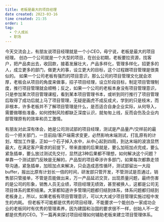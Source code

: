 ```yaml
---
title: 老板是最大的项目经理 
date created: 2023-03-16
time created: 21:35
order: 1
tag:
  - 个人成长
  - 职场
---
```


今天交流会上，有朋友说项目经理就是一个小CEO，毋宁说，老板是最大的项目经理。 创办一个公司就是一个大型的项目，在创业初期，老板要拉资源，找客户，把产品卖出去，收回款，接着发展壮大，产品多样化，管理多样化，招更多的人，成立更多的部门，做更大的事，设立更大的目标，这个过程跟项目管理是很类似的。 如果一个公司老板有强烈的项目意识，那么公司的项目管理文化就会浓厚，老板会从项目的角度来做事，招子项目经理，设立阶段目标，制定项目管理制度，推行项目管理就会顺畅；反之，如果一个公司的老板本身没有项目管理意识，只是参加某次项目管理课程，看到某本项目管理书本，或听到同行推行了项目管理后取得了成功后就上马了项目管理，无疑是画虎不成反成犬，学到的只是枝末，而非根本，许多老板并不了解项目管理是什么，是否适合自身企业实际，从何导入，需要做哪些准备，如何控制风险都缺乏深度认识，就匆匆上线，反而会伤及企业内部管理原有的效率和员工激情。 

有朋友对此深有体会，她是公司测试部的项目经理，测试是产品量产/交样前的最后一个把关部门，一旦前段/客户端需求变更，必然影响末端测试，打乱原有的计划，增加工作量，正如一个石子掉入水中，从中心起到四周，到达末端的波浪显然最大，在满足客户需求的前提下，带来直接的后果就是，要么加班加点完成，要么紧急插单，要么放过测试先交付，显然这3种后果都不理想，如何解决这个问题？单靠一个测试部门反映是无解的，产品型的项目牵涉许多部门，如果每次都靠走领导沟通，紧急插单，加班加点来解决，只会造成恶性循环，测试部留出一大段buffer，报出比原有计划长一倍的时间，研发部只管开发，不管测试是否通过，销售部只管接单，不管是否能做出来，万一产品延迟交货，出现质量问题，最终伤害的是公司的形象，销售人员无业绩，项目经理无绩效，甚至被换人，这都是公司无项目体系的累积结果。大家都知道许多管理问题都归结到体系，体系问题都归结到老板身上，所以，如果老板有项目管理意识，可以大大减少项目管理实施过程中发生的内耗。 但老板不可能都是优秀的项目经理，不能要求一个能创办一家成功企业的老板同时有优秀的管理素养，因为建国和治国的要求很不一样，创始人不一定都是优秀的CEO。下一篇再来探讨项目经理如何辅助老板来建立项目管理体系。